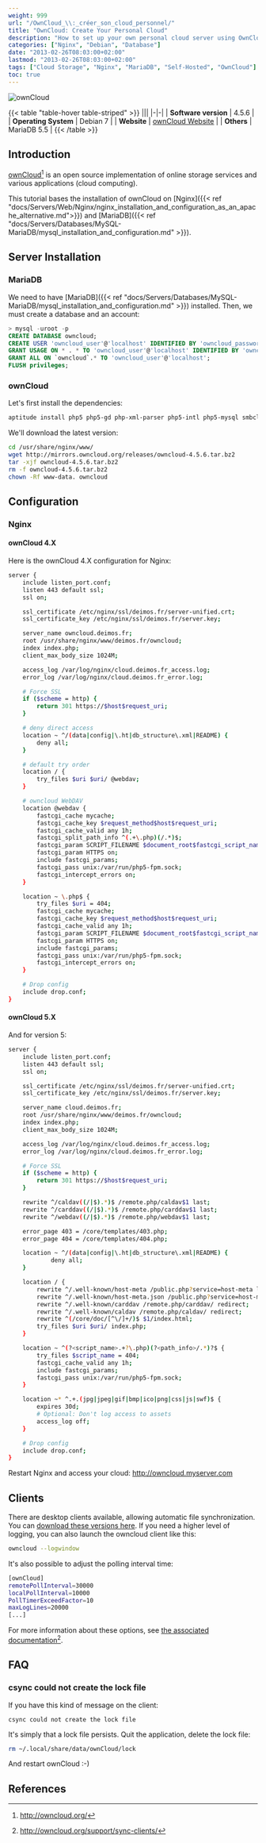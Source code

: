 ```yaml
---
weight: 999
url: "/OwnCloud_\\:_créer_son_cloud_personnel/"
title: "OwnCloud: Create Your Personal Cloud"
description: "How to set up your own personal cloud server using OwnCloud with Nginx and MariaDB"
categories: ["Nginx", "Debian", "Database"]
date: "2013-02-26T08:03:00+02:00"
lastmod: "2013-02-26T08:03:00+02:00"
tags: ["Cloud Storage", "Nginx", "MariaDB", "Self-Hosted", "OwnCloud"]
toc: true
---
```


![ownCloud](/images/owncloud-logo.avif)

{{< table "table-hover table-striped" >}}
|||
|-|-|
| **Software version** | 4.5.6 |
| **Operating System** | Debian 7 |
| **Website** | [ownCloud Website](https://owncloud.org/) |
| **Others** | MariaDB 5.5 |
{{< /table >}}

## Introduction

[ownCloud](https://owncloud.org/)[^1] is an open source implementation of online storage services and various applications (cloud computing).

This tutorial bases the installation of ownCloud on [Nginx]({{< ref "docs/Servers/Web/Nginx/nginx_installation_and_configuration_as_an_apache_alternative.md">}}) and [MariaDB]({{< ref "docs/Servers/Databases/MySQL-MariaDB/mysql_installation_and_configuration.md" >}}).

## Server Installation

### MariaDB

We need to have [MariaDB]({{< ref "docs/Servers/Databases/MySQL-MariaDB/mysql_installation_and_configuration.md" >}}) installed. Then, we must create a database and an account:

```sql
> mysql -uroot -p
CREATE DATABASE owncloud;
CREATE USER 'owncloud_user'@'localhost' IDENTIFIED BY 'owncloud_password';
GRANT USAGE ON * . * TO 'owncloud_user'@'localhost' IDENTIFIED BY 'owncloud_password';
GRANT ALL ON `owncloud`.* TO 'owncloud_user'@'localhost';
FLUSH privileges;
```

### ownCloud

Let's first install the dependencies:

```bash
aptitude install php5 php5-gd php-xml-parser php5-intl php5-mysql smbclient curl libcurl3 php5-curl
```

We'll download the latest version:

```bash
cd /usr/share/nginx/www/
wget http://mirrors.owncloud.org/releases/owncloud-4.5.6.tar.bz2
tar -xjf owncloud-4.5.6.tar.bz2
rm -f owncloud-4.5.6.tar.bz2
chown -Rf www-data. owncloud
```

## Configuration

### Nginx

#### ownCloud 4.X

Here is the ownCloud 4.X configuration for Nginx:

```bash
server {
    include listen_port.conf;
    listen 443 default ssl;
    ssl on;

    ssl_certificate /etc/nginx/ssl/deimos.fr/server-unified.crt;
    ssl_certificate_key /etc/nginx/ssl/deimos.fr/server.key;

    server_name owncloud.deimos.fr;
    root /usr/share/nginx/www/deimos.fr/owncloud;
    index index.php;
    client_max_body_size 1024M;

    access_log /var/log/nginx/cloud.deimos.fr_access.log;
    error_log /var/log/nginx/cloud.deimos.fr_error.log;

    # Force SSL
    if ($scheme = http) {
        return 301 https://$host$request_uri;
    }

    # deny direct access
    location ~ ^/(data|config|\.ht|db_structure\.xml|README) {
        deny all;
    }

    # default try order
    location / {
        try_files $uri $uri/ @webdav;
    }

    # owncloud WebDAV
    location @webdav {
        fastcgi_cache mycache;
        fastcgi_cache_key $request_method$host$request_uri;
        fastcgi_cache_valid any 1h;
        fastcgi_split_path_info ^(.+\.php)(/.*)$;
        fastcgi_param SCRIPT_FILENAME $document_root$fastcgi_script_name;
        fastcgi_param HTTPS on;
        include fastcgi_params;
        fastcgi_pass unix:/var/run/php5-fpm.sock;
        fastcgi_intercept_errors on;
    }

    location ~ \.php$ {
        try_files $uri = 404;
        fastcgi_cache mycache;
        fastcgi_cache_key $request_method$host$request_uri;
        fastcgi_cache_valid any 1h;
        fastcgi_param SCRIPT_FILENAME $document_root$fastcgi_script_name;
        fastcgi_param HTTPS on;
        include fastcgi_params;
        fastcgi_pass unix:/var/run/php5-fpm.sock;
        fastcgi_intercept_errors on;
    }

    # Drop config
    include drop.conf;
}
```

#### ownCloud 5.X

And for version 5:

```bash
server {
    include listen_port.conf;
    listen 443 default ssl;
    ssl on;

    ssl_certificate /etc/nginx/ssl/deimos.fr/server-unified.crt;
    ssl_certificate_key /etc/nginx/ssl/deimos.fr/server.key;

    server_name cloud.deimos.fr;
    root /usr/share/nginx/www/deimos.fr/owncloud;
    index index.php;
    client_max_body_size 1024M;

    access_log /var/log/nginx/cloud.deimos.fr_access.log;
    error_log /var/log/nginx/cloud.deimos.fr_error.log;

    # Force SSL
    if ($scheme = http) {
        return 301 https://$host$request_uri;
    }

    rewrite ^/caldav((/|$).*)$ /remote.php/caldav$1 last;
    rewrite ^/carddav((/|$).*)$ /remote.php/carddav$1 last;
    rewrite ^/webdav((/|$).*)$ /remote.php/webdav$1 last;

    error_page 403 = /core/templates/403.php;
    error_page 404 = /core/templates/404.php;

    location ~ ^/(data|config|\.ht|db_structure\.xml|README) {
            deny all;
    }

    location / {
        rewrite ^/.well-known/host-meta /public.php?service=host-meta last;
        rewrite ^/.well-known/host-meta.json /public.php?service=host-meta-json last;
        rewrite ^/.well-known/carddav /remote.php/carddav/ redirect;
        rewrite ^/.well-known/caldav /remote.php/caldav/ redirect;
        rewrite ^(/core/doc/[^\/]+/)$ $1/index.html;
        try_files $uri $uri/ index.php;
    }

    location ~ ^(?<script_name>.+?\.php)(?<path_info>/.*)?$ {
        try_files $script_name = 404;
        fastcgi_cache_valid any 1h;
        include fastcgi_params;
        fastcgi_pass unix:/var/run/php5-fpm.sock;
    }

    location ~* ^.+.(jpg|jpeg|gif|bmp|ico|png|css|js|swf)$ {
        expires 30d;
        # Optional: Don't log access to assets
        access_log off;
    }

    # Drop config
    include drop.conf;
}
```

Restart Nginx and access your cloud: http://owncloud.myserver.com

## Clients

There are desktop clients available, allowing automatic file synchronization. You can [download these versions here](https://owncloud.org/sync-clients/). If you need a higher level of logging, you can also launch the owncloud client like this:

```bash
owncloud --logwindow
```

It's also possible to adjust the polling interval time:

```bash
[ownCloud]
remotePollInterval=30000
localPollInterval=10000
PollTimerExceedFactor=10
maxLogLines=20000
[...]
```

For more information about these options, see [the associated documentation](https://owncloud.org/support/sync-clients/)[^2].

## FAQ

### csync could not create the lock file

If you have this kind of message on the client:

```
csync could not create the lock file
```

It's simply that a lock file persists. Quit the application, delete the lock file:

```bash
rm ~/.local/share/data/ownCloud/lock
```

And restart ownCloud :-)

## References

[^1]: http://owncloud.org/
[^2]: http://owncloud.org/support/sync-clients/
